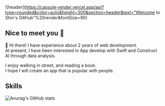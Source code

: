 <!-- 제목 -->
![header](https://capsule-render.vercel.app/api?type=rounded&color=auto&height=300&section=header&text="Welcome to Shin's GitHub"%20render&fontSize=90)

<!-- ![header](https://camo.githubusercontent.com/fe216dd2ebf1a73ba8d178634e5c5371f2180f074c24895397ac611b2feda2a2/68747470733a2f2f63617073756c652d72656e6465722e76657263656c2e6170702f6170693f747970653d726f756e64656426636f6c6f723d74696d654175746f26746578743d526f756e646564253230776974682532307374726f6b6526666f6e74416c69676e593d353026666f6e7453697a653d3430266865696768743d323030267374726f6b653d303030303030267374726f6b6557696474683d32) -->

## Nice to meet you 👋

<!--
**shin-na-ra/shin-na-ra** is a ✨ _special_ ✨ repository because its `README.md` (this file) appears on your GitHub profile.

Here are some ideas to get you started:

- 🔭 I’m currently working on ...
- 🌱 I’m currently learning ...
- 👯 I’m looking to collaborate on ...
- 🤔 I’m looking for help with ...
- 💬 Ask me about ...
- 📫 How to reach me: ...
- 😄 Pronouns: ...
- ⚡ Fun fact: ...
-->


👋 Hi there! I have experience about 2 years of web development.     
At present, I have been interested in App develop with Swift and Construct AI through data analysis.

I enjoy walking in street, and reading a book.    
I hope I will create an app that is popular with people.


<!--<a href="버튼을 눌렀을 때 이동할 링크" target="_blank"><img src="https://img.shields.io/badge/뱃지레이블-배경색?style=뱃지모양&logo=로고&logoColor=로고색상"/></a> -->


## Skills

<!-- stat 표시하기 -->
![Anurag's GitHub stats](https://github-readme-stats.vercel.app/api?username=shin-na-ra&show_icons=true&theme=gotham)


